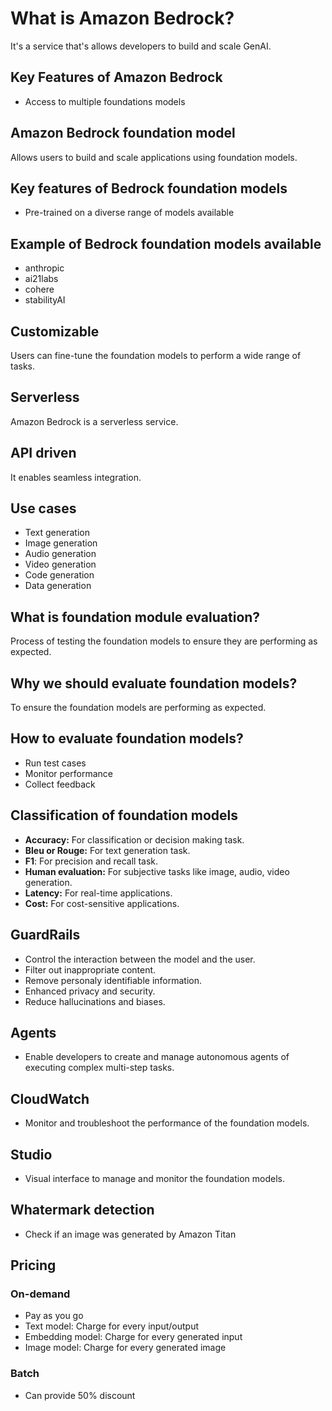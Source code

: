 # What is Amazon Bedrock?

It's a service that's allows developers to build and scale GenAI. 

## Key Features of Amazon Bedrock

 - Access to multiple foundations models

## Amazon Bedrock foundation model

Allows users to build and scale applications using foundation models.

## Key features of Bedrock foundation models

 - Pre-trained on a diverse range of models available

## Example of Bedrock foundation models available

 - anthropic
 - ai21labs
 - cohere
 - stabilityAI

## Customizable

Users can fine-tune the foundation models to perform a wide range of tasks.

## Serverless

Amazon Bedrock is a serverless service.

## API driven

It enables seamless integration.

## Use cases

- Text generation
- Image generation
- Audio generation
- Video generation
- Code generation
- Data generation

## What is foundation module evaluation?

Process of testing the foundation models to ensure they are performing as expected.

## Why we should evaluate foundation models?

To ensure the foundation models are performing as expected.

## How to evaluate foundation models?

- Run test cases
- Monitor performance
- Collect feedback

## Classification of foundation models

- **Accuracy:** For classification or decision making task.
- **Bleu or Rouge:** For text generation task.
- **F1**: For precision and recall task.
- **Human evaluation:** For subjective tasks like image, audio, video generation.
- **Latency:** For real-time applications.
- **Cost:** For cost-sensitive applications.

## GuardRails

 - Control the interaction between the model and the user.
 - Filter out inappropriate content.
 - Remove personaly identifiable information.
 - Enhanced privacy and security.
 - Reduce hallucinations and biases.

## Agents

 - Enable developers to create and manage autonomous agents of executing complex multi-step tasks.

## CloudWatch

 - Monitor and troubleshoot the performance of the foundation models.

## Studio

 - Visual interface to manage and monitor the foundation models.

## Whatermark detection

 - Check if an image was generated by Amazon Titan

## Pricing

### On-demand

 - Pay as you go
 - Text model: Charge for every input/output
 - Embedding model: Charge for every generated input
 - Image model: Charge for every generated image

### Batch

 - Can provide 50% discount
